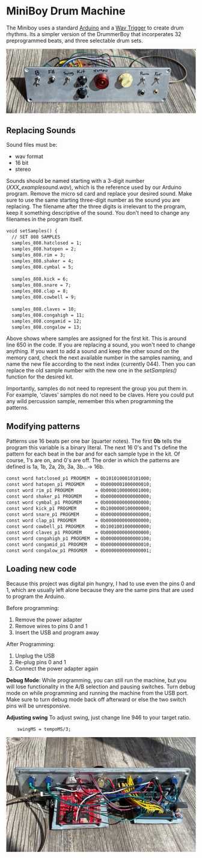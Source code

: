 # MiniBoy Drum Machine

The Miniboy uses a standard [Arduino](https://store.arduino.cc/products/arduino-uno-rev3s) and a [Wav Trigger](https://robertsonics.com/wav-trigger/) to create drum rhythms. Its a simpler version of the DrummerBoy that incorperates 32 preprogrammed beats, and three selectable drum sets.

![your-pic-caption-name](front.jpg)

## Replacing Sounds
Sound files must be:
- wav format
- 16 bit
- stereo

Sounds should be named starting with a 3-digit number (*XXX_examplesound.wav*), which is the reference used by our Arduino program. Remove the micro sd card and replace your desired sound. Make sure to use the same starting three-digit number as the sound you are replacing. The filename after the three digits is irrelevant to the program, keep it something descriptive of the sound. You don't need to change any filenames in the program itself.

```
void setSamples() {
  // SET 808 SAMPLES
  samples_808.hatclosed = 1;
  samples_808.hatopen = 2;
  samples_808.rim = 3;
  samples_808.shaker = 4;
  samples_808.cymbal = 5;

  samples_808.kick = 6;
  samples_808.snare = 7;
  samples_808.clap = 8;
  samples_808.cowbell = 9;

  samples_808.claves = 10;
  samples_808.congahigh = 11;
  samples_808.congamid = 12;
  samples_808.congalow = 13;
```
Above shows where samples are assigned for the first kit. This is around line 650 in the code. If you are replacing a sound, you won't need to change anything. If you want to add a sound and keep the other sound on the memory card, check the next available number in the samples naming, and name the new file according to the next index (currently 044). Then you can replace the old sample number with the new one in the *setSamples()* function for the desired kit. 

Importantly, samples do not need to represent the group you put them in. For example, 'claves' samples do not need to be claves. Here you could put any wild percussion sample, remember this when programming the patterns.

## Modifying patterns
Patterns use 16 beats per one bar (quarter notes). The first **0b** tells the program this variable is a binary literal. The next 16 0's and 1's define the pattern for each beat in the bar and for each sample type in the kit. Of course, 1's are on, and 0's are off. The order in which the patterns are defined is 1a, 1b, 2a, 2b, 3a, 3b...-> 16b.

```
const word hatclosed_p1 PROGMEM  = 0b1010100010101000;
const word hatopen_p1 PROGMEM    = 0b0000001000000010;
const word rim_p1 PROGMEM        = 0b0000100000001000;
const word shaker_p1 PROGMEM     = 0b0000000000000000;
const word cymbal_p1 PROGMEM     = 0b0000000000000000;
const word kick_p1 PROGMEM       = 0b1000000100000000;
const word snare_p1 PROGMEM      = 0b0000000000000000;
const word clap_p1 PROGMEM       = 0b0000000000000000;
const word cowbell_p1 PROGMEM    = 0b1001001000000000;
const word claves_p1 PROGMEM     = 0b0000000000000000;
const word congahigh_p1 PROGMEM  = 0b0000000000000100;
const word congamid_p1 PROGMEM   = 0b0000000000000010;
const word congalow_p1 PROGMEM   = 0b0000000000000001;
```

## Loading new code

Because this project was digital pin hungry, I had to use even the pins 0 and 1, which are usually left alone because they are the same pins that are used to program the Arduino. 

Before programming:
1. Remove the power adapter
2. Remove wires to pins 0 and 1
3. Insert the USB and program away

After Programming:
1. Unplug the USB
2. Re-plug pins 0 and 1
3. Connect the power adapter again

 **Debug Mode**: While programming, you can still run the machine, but you will lose functionality in the A/B selection and pausing switches. Turn debug mode on while programming and running the machine from the USB port. Make sure to turn debug mode back off afterward or else the two switch pins will be unresponsive. 

 **Adjusting swing**
 To adjust swing, just change line 946 to your target ratio.
 ```
     swingMS = tempoMS/3;
```

![your-pic-caption-name](back.jpg)